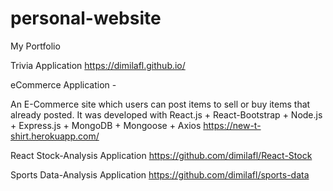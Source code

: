 # personal-website

My Portfolio

Trivia Application
https://dimilafl.github.io/

eCommerce Application -

An E-Commerce site which users can post items to sell or buy items that already posted. It was developed with React.js + React-Bootstrap + Node.js + Express.js + MongoDB + Mongoose + Axios
https://new-t-shirt.herokuapp.com/

React Stock-Analysis Application
https://github.com/dimilafl/React-Stock

Sports Data-Analysis Application
https://github.com/dimilafl/sports-data
